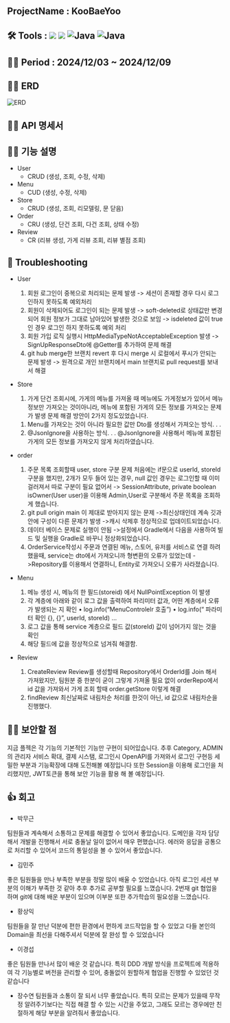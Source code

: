 ## ProjectName : KooBaeYoo
## 🛠️ Tools :  <img src="https://img.shields.io/badge/mysql-4479A1?style=for-the-badge&logo=mysql&logoColor=white"> <img src="https://img.shields.io/badge/spring-6DB33F?style=for-the-badge&logo=github&logoColor=Green"> <img alt="Java" src ="https://img.shields.io/badge/Java-007396.svg?&style=for-the-badge&logo=Java&logoColor=white"/>  <img alt="Java" src ="https://img.shields.io/badge/intellijidea-000000.svg?&style=for-the-badge&logo=intellijidea&logoColor=white"/>
## 👨‍💻 Period : 2024/12/03 ~ 2024/12/09
## 👨‍💻 ERD 
![ERD](https://github.com/user-attachments/assets/3a047717-b273-4dd4-9cda-e240abb32f12)
## 👨‍💻 API 명세서 
## 👨‍💻 기능 설명 
- User
  - CRUD (생성, 조회, 수정, 삭제)
- Menu
  - CUD (생성, 수정, 삭제)
- Store
  - CRUD (생성, 조회, 리모델링, 문 닫음)  
- Order
  - CRU (생성, 단건 조회, 다건 조회, 상태 수정)
- Review
  - CR (리뷰 생성, 가게 리뷰 조회, 리뷰 별점 조회)   
  
## 🥵 Troubleshooting
- User 
  1. 회원 로그인이 중복으로 처리되는 문제 발생
  -> 세션이 존재할 경우 다시 로그인하지 못하도록 예외처리
  2. 회원이 삭제되어도 로그인이 되는 문제 발생
  -> soft-deleted로 상태값만 변경되어 회원 정보가 그대로 남아있어 발생한 것으로 보임
  -> isdeleted 값이 true인 경우 로그인 하지 못하도록 예외 처리
  3. 회원 가입 로직 실행시 HttpMediaTypeNotAcceptableException 발생
   -> SignUpResponseDto에 @Getter를 추가하여 문제 해결
   4. git hub merge한 브랜치 revert 후 다시 merge 시 로컬에서 푸시가 안되는 문제 발생
  -> 원격으로 개인 브랜치에서 main 브랜치로 pull request를 보내서 해결

- Store
  1. 가게 단건 조회시에, 가게의 메뉴를 가져올 때 메뉴에도 가게정보가 있어서 메뉴정보만 가져오는 것이아니라, 메뉴에 포함된 가게의 모든 정보를 가져오는 문제가 발생
    문제 해결 방안이 2가지 정도있었습니다.
    1) Menu를 가져오는 것이 아니라 필요한 값만 Dto를 생성해서 가져오는 방식. . .
    2) @JsonIgnore을 사용하는 방식. . .
    @JsonIgnore을 사용해서 메뉴에 포함된 가게의 모든 정보를 가져오지 않게 처리하였습니다.

- order
  1. 주문 목록 조회할때 user, store 구분 문제
   처음에는 if문으로 userId, storeId 구분을 했지만, 2개가 모두 들어 있는 경우, null 값인 경우는 로그인할 때 이미 걸러져서 따로 구분이 필요 없어서
  -> SessionAttribute, private boolean isOwner(User user)을 이용해
   Admin,User로 구분해서 주문 목록을 조회하게 했습니다.
  3. git pull origin main 이 제대로 받아지지 않는 문제
  ->최신상태인데 계속 깃과 안에 구성이 다른 문제가 발생
  ->캐시 삭제후 정상적으로 업데이트되었습니다.
  4. 데이터 베이스 문제로 실행이 안됨
  ->설정에서 Gradle에서 다음을 사용하여 빌드 및 실행을 Gradle로 바꾸니 정상화되었습니다.
  5. OrderService작성시 주문과 연결된 메뉴, 스토어, 유저를 서비스로 연결 하려했을때, service는 dto에서 가져오니까 형변환의 오류가 있었는데
  ->Repository를 이용해서 연결하니, Entity로 가져오니 오류가 사라졌습니다.

- Menu
  1. 메뉴 생성 시, 메뉴의 한 필드(storeid) 에서 NullPointException 이 발생
  2. 각 계층에 아래와 같이 로그 값을 출력하여 파리미터 값과, 어떤 계층에서 오류가 발생되는 지 확인
    • log.info(“MenuControlelr 호출”)
    • log.info(“ 파라미터 확인 {}, {}”,   userId, storeId) …
  3. 로그 값을 통해 service 계층으로 필드 값(storeId) 값이 넘어가지 않는 것을 확인
  4. 해당 필드에 값을 정상적으로 넘겨줘 해결함.

- Review
  1. CreateReview
Review를 생성할때 Repository에서 OrderId를 Join 해서 가져왔지만, 팀원분 중 한분이 굳이 그렇게 가져올 필요 없이 orderRepo에서 id 값을 가져와서 가게 조회 할때 order.getStore 이렇게 해결
  2. findReview
최신날짜로 내림차순 처리를 한것이 아닌, id 값으로 내림차순을 진행했다.

## 👨‍💻 보안할 점 
지금 플젝은 각 기능의 기본적인 기능만 구현이 되어있습니다. 
추후 Category, ADMIN의 관리자 서비스 확대, 결제 시스탬, 로그인시 OpenAPI를 가져와서 로그인 구현등 세밀한 부분과 기능확장에 대해 도전해볼 예정입니다
또한 Session을 이용해 로그인을 처리했지만, JWT토큰을 통해 보안 기능을 활용 해 볼 예정입니다. 

## 👍 회고

- 박무근

팀원들과 계속해서 소통하고 문제를 해결할 수 있어서 좋았습니다.
도메인을 각자 담당해서 개발을 진행해서 서로 충돌날 일이 없어서 매우 편했습니다.
에러와 응답을 공통으로 처리할 수 있어서 코드의 통일성을 볼 수 있어서 좋았습니다.

- 김민주

좋은 팀원들을 만나 부족한 부분을 정말 많이 배울 수 있었습니다.
아직 로그인 세션 부분의 이해가 부족한 것 같아 추후 추가로 공부할 필요를 느꼈습니다.
2번재 git 협업을 하며 git에 대해 배운 부분이 있으며 이부분 또한 추가학습의 필요성을 느꼈습니다.

- 황상익

팀원들을 잘 만난 덕분에 편한 환경에서 편하게 코드작업을 할 수 있었고 다들 본인의 Domain을 최선을 다해주셔서 덕분에 잘 완성 할 수 있었습니다

- 이경섭

좋은 팀원들 만나서 많이 배운 것 같습니다. 특히 DDD 개발 방식을 프로젝트에 적용하여  각 기능별로 버전을 관리할 수 있어, 충돌없이 원할하게 협업을 진행할 수 있었던 것 같습니다

- 장수연
팀원들과 소통이 잘 되서 너무 좋았습니다.
특히 모르는 문제가 있을때 무작정 알려주기보다는 직접 해결 할 수 있는 시간을 주었고, 그래도 모르는 경우에만 친절하게 해당 부분을 알려줘서 좋았습니다.
